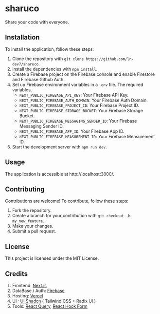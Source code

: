 # sharuco

Share your code with everyone.

## Installation

To install the application, follow these steps:

1. Clone the repository with `git clone https://github.com/ln-dev7/sharuco`.
2. Install the dependencies with `npm install`.
3. Create a Firebase project on the Firebase console and enable Firestore and Firebase Github Auth.
4. Set up Firebase environment variables in a `.env` file. The required variables.
   - `NEXT_PUBLIC_FIREBASE_API_KEY`: Your Firebase API Key.
   - `NEXT_PUBLIC_FIREBASE_AUTH_DOMAIN`: Your Firebase Auth Domain.
   - `NEXT_PUBLIC_FIREBASE_PROJECT_ID`: Your Firebase Project ID.
   - `NEXT_PUBLIC_FIREBASE_STORAGE_BUCKET`: Your Firebase Storage Bucket.
   - `NEXT_PUBLIC_FIREBASE_MESSAGING_SENDER_ID`: Your Firebase Messaging Sender ID.
   - `NEXT_PUBLIC_FIREBASE_APP_ID`: Your Firebase App ID.
   - `NEXT_PUBLIC_FIREBASE_MEASUREMENT_ID`: Your Firebase Measurement ID.
5. Start the development server with `npm run dev`.

## Usage

The application is accessible at http://localhost:3000/.

## Contributing

Contributions are welcome! To contribute, follow these steps:

1. Fork the repository.
2. Create a branch for your contribution with `git checkout -b my_new_feature`.
3. Make your changes.
4. Submit a pull request.

## License

This project is licensed under the MIT License.

## Credits

1. Frontend: [Next.js](https://nextjs.org/)
2. DataBase / Auth: [Firebase](https://firebase.google.com/)
3. Hosting: [Vercel](https://vercel.com/)
4. UI : [UI Shadcn](https://ui.shadcn.com/) ( Tailwind CSS + Radix UI )
5. Tools: [React Query](https://tanstack.com/query/v3/), [React Hook Form](https://react-hook-form.com/)
